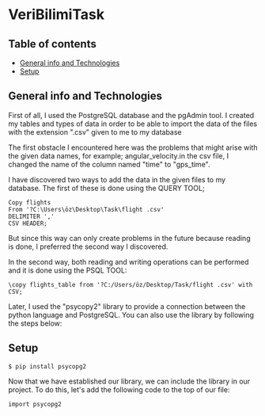 # VeriBilimiTask

## Table of contents
* [General info and Technologies](#general-info-and-technologies)
* [Setup](#setup)

## General info and Technologies
First of all, I used the PostgreSQL database and the pgAdmin tool. 
I created my tables and types of data in order to be able to import the data of the files with the extension ".csv" given to me to my database

The first obstacle I encountered here was the problems that might arise with the given data names, 
for example; angular_velocity.in the csv file, I changed the name of the column named "time" to "gps_time".

I have discovered two ways to add the data in the given files to my database. The first of these is done using the QUERY TOOL;
```
Copy flights
From '?C:\Users\öz\Desktop\Task\flight .csv'
DELIMITER ','
CSV HEADER;
```
But since this way can only create problems in the future because reading is done, I preferred the second way I discovered.

In the second way, both reading and writing operations can be performed and it is done using the PSQL TOOL:
```
\copy flights_table from '?C:/Users/öz/Desktop/Task/flight .csv' with CSV;
```
Later, I used the "psycopy2" library to provide a connection between the python language and PostgreSQL. 
You can also use the library by following the steps below:

## Setup
```
$ pip install psycopg2
```
Now that we have established our library, we can include the library in our project. To do this, let's add the following code to the top of our file:
```
import psycopg2
```
